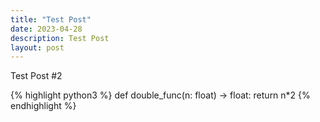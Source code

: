 ```yaml
---
title: "Test Post"
date: 2023-04-28
description: Test Post
layout: post
---
```


Test Post #2

{% highlight python3 %}
def double_func(n: float) -> float:
    return n*2
{% endhighlight %}